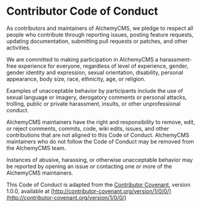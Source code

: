 # Contributor Code of Conduct

As contributors and maintainers of AlchemyCMS, we pledge to respect all people who contribute through reporting issues, posting feature requests, updating documentation, submitting pull requests or patches, and other activities.

We are committed to making participation in AlchemyCMS a harassment-free experience for everyone, regardless of level of experience, gender, gender identity and expression, sexual orientation, disability, personal appearance, body size, race, ethnicity, age, or religion.

Examples of unacceptable behavior by participants include the use of sexual language or imagery, derogatory comments or personal attacks, trolling, public or private harassment, insults, or other unprofessional conduct.

AlchemyCMS maintainers have the right and responsibility to remove, edit, or reject comments, commits, code, wiki edits, issues, and other contributions that are not aligned to this Code of Conduct. AlchemyCMS maintainers who do not follow the Code of Conduct may be removed from the AlchemyCMS team.

Instances of abusive, harassing, or otherwise unacceptable behavior may be reported by opening an issue or contacting one or more of the AlchemyCMS maintainers.

This Code of Conduct is adapted from the [Contributor Covenant](http://contributor-covenant.org), version 1.0.0, available at [http://contributor-covenant.org/version/1/0/0/](http://contributor-covenant.org/version/1/0/0/)
